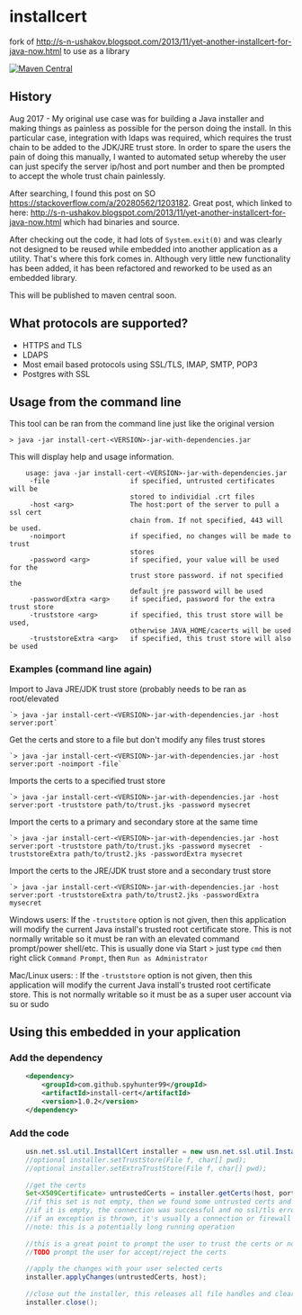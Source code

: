 # installcert
fork of http://s-n-ushakov.blogspot.com/2013/11/yet-another-installcert-for-java-now.html to use as a library

[![Maven Central](https://maven-badges.herokuapp.com/maven-central/com.github.spyhunter99/install-cert/badge.svg)](https://maven-badges.herokuapp.com/maven-central/com.github.spyhunter99/install-cert)

## History

Aug 2017 - My original use case was for building a Java installer and making things as painless as possible for the person doing the install.
In this particular case, integration with ldaps was required, which requires the trust chain to be added to the JDK/JRE trust store.
In order to spare the users the pain of doing this manually, I wanted to automated setup whereby the user can just specify the server
ip/host and port number and then be prompted to accept the whole trust chain painlessly.

After searching, I found this post on SO https://stackoverflow.com/a/20280562/1203182. Great post, which linked to here: 
http://s-n-ushakov.blogspot.com/2013/11/yet-another-installcert-for-java-now.html which had binaries and source.

After checking out the code, it had lots of `System.exit(0)` and was clearly not designed to be reused while embedded 
into another application as a utility. That's where this fork comes in. Although very little new functionality has been
added, it has been refactored and reworked to be used as an embedded library.


This will be published to maven central soon.

## What protocols are supported?

 - HTTPS and TLS
 - LDAPS
 - Most email based protocols using SSL/TLS, IMAP, SMTP, POP3
 - Postgres with SSL

## Usage from the command line

This tool can be ran from the command line just like the original version

`> java -jar install-cert-<VERSION>-jar-with-dependencies.jar`

This will display help and usage information.

````
	usage: java -jar install-cert-<VERSION>-jar-with-dependencies.jar
	 -file                    if specified, untrusted certificates will be
							  stored to individial .crt files
	 -host <arg>              The host:port of the server to pull a ssl cert
							  chain from. If not specified, 443 will be used.
	 -noimport                if specified, no changes will be made to trust
							  stores
	 -password <arg>          if specified, your value will be used for the
							  trust store password. if not specified the
							  default jre password will be used
	 -passwordExtra <arg>     if specified, password for the extra trust store
	 -truststore <arg>        if specified, this trust store will be used,
							  otherwise JAVA_HOME/cacerts will be used
	 -truststoreExtra <arg>   if specified, this trust store will also be used
````

### Examples (command line again)

Import to Java JRE/JDK trust store (probably needs to be ran as root/elevated

	`> java -jar install-cert-<VERSION>-jar-with-dependencies.jar -host server:port`
	
Get the certs and store to a file but don't modify any files trust stores

	`> java -jar install-cert-<VERSION>-jar-with-dependencies.jar -host server:port -noimport -file`
	
Imports the certs to a specified trust store

	`> java -jar install-cert-<VERSION>-jar-with-dependencies.jar -host server:port -truststore path/to/trust.jks -password mysecret
	
Import the certs to a primary and secondary store at the same time

	`> java -jar install-cert-<VERSION>-jar-with-dependencies.jar -host server:port -truststore path/to/trust.jks -password mysecret  -truststoreExtra path/to/trust2.jks -passwordExtra mysecret
	
Import the certs to the JRE/JDK trust store and a secondary trust store

	`> java -jar install-cert-<VERSION>-jar-with-dependencies.jar -host server:port -truststoreExtra path/to/trust2.jks -passwordExtra mysecret


Windows users: If the `-truststore` option is not given, then this application will modify the current Java install's trusted root certificate store. This is not normally writable
so it must be ran with an elevated command prompt/power shell/etc. This is usually done via Start > just type `cmd` then right click `Command Prompt`, then `Run as Administrator`

Mac/Linux users: : If the `-truststore` option is not given, then this application will modify the current Java install's trusted root certificate store. This is not normally writable
so it must be as a super user account via su or sudo


## Using this embedded in your application

### Add the dependency

```xml
	<dependency>
		<groupId>com.github.spyhunter99</groupId>
		<artifactId>install-cert</artifactId>
		<version>1.0.2</version>
	</dependency>
```

### Add the code

```java
	usn.net.ssl.util.InstallCert installer = new usn.net.ssl.util.InstallCert();
	//optional installer.setTrustStore(File f, char[] pwd);
	//optional installer.setExtraTrustStore(File f, char[] pwd);
	
	//get the certs
	Set<X509Certificate> untrustedCerts = installer.getCerts(host, port);
	//if this set is not empty, then we found some untrusted certs and where able to connect successfully
	//if it is empty, the connection was successful and no ssl/tls errors occured (already trusted)
	//if an exception is thrown, it's usually a connection or firewall problem.
	//note: this is a potentially long running operation
	
	//this is a great point to prompt the user to trust the certs or not
	//TODO prompt the user for accept/reject the certs
	
	//apply the changes with your user selected certs
	installer.applyChanges(untrustedCerts, host);
	
	//close out the installer, this releases all file handles and clears any specified passwords to the NUL character.
	installer.close();
```









